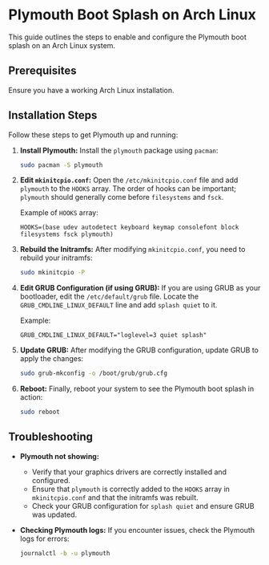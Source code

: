 # Plymouth Boot Splash on Arch Linux

This guide outlines the steps to enable and configure the Plymouth boot splash on an Arch Linux system.

## Prerequisites

Ensure you have a working Arch Linux installation.

## Installation Steps

Follow these steps to get Plymouth up and running:

1.  **Install Plymouth:**
    Install the `plymouth` package using `pacman`:
    ```bash
    sudo pacman -S plymouth
    ```

2.  **Edit `mkinitcpio.conf`:**
    Open the `/etc/mkinitcpio.conf` file and add `plymouth` to the `HOOKS` array. The order of hooks can be important; `plymouth` should generally come before `filesystems` and `fsck`.

    Example of `HOOKS` array:
    ```
    HOOKS=(base udev autodetect keyboard keymap consolefont block filesystems fsck plymouth)
    ```

3.  **Rebuild the Initramfs:**
    After modifying `mkinitcpio.conf`, you need to rebuild your initramfs:
    ```bash
    sudo mkinitcpio -P
    ```

4.  **Edit GRUB Configuration (if using GRUB):**
    If you are using GRUB as your bootloader, edit the `/etc/default/grub` file. Locate the `GRUB_CMDLINE_LINUX_DEFAULT` line and add `splash quiet` to it.

    Example:
    ```
    GRUB_CMDLINE_LINUX_DEFAULT="loglevel=3 quiet splash"
    ```

5.  **Update GRUB:**
    After modifying the GRUB configuration, update GRUB to apply the changes:
    ```bash
    sudo grub-mkconfig -o /boot/grub/grub.cfg
    ```

6.  **Reboot:**
    Finally, reboot your system to see the Plymouth boot splash in action:
    ```bash
    sudo reboot
    ```

## Troubleshooting

*   **Plymouth not showing:**
    *   Verify that your graphics drivers are correctly installed and configured.
    *   Ensure that `plymouth` is correctly added to the `HOOKS` array in `mkinitcpio.conf` and that the initramfs was rebuilt.
    *   Check your GRUB configuration for `splash quiet` and ensure GRUB was updated.

*   **Checking Plymouth logs:**
    If you encounter issues, check the Plymouth logs for errors:
    ```bash
    journalctl -b -u plymouth
    ```
